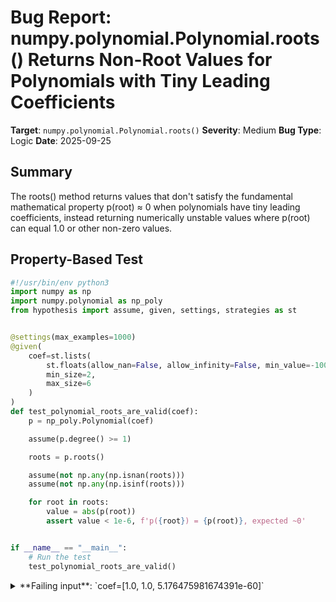 # Bug Report: numpy.polynomial.Polynomial.roots() Returns Non-Root Values for Polynomials with Tiny Leading Coefficients

**Target**: `numpy.polynomial.Polynomial.roots()`
**Severity**: Medium
**Bug Type**: Logic
**Date**: 2025-09-25

## Summary

The roots() method returns values that don't satisfy the fundamental mathematical property p(root) ≈ 0 when polynomials have tiny leading coefficients, instead returning numerically unstable values where p(root) can equal 1.0 or other non-zero values.

## Property-Based Test

```python
#!/usr/bin/env python3
import numpy as np
import numpy.polynomial as np_poly
from hypothesis import assume, given, settings, strategies as st


@settings(max_examples=1000)
@given(
    coef=st.lists(
        st.floats(allow_nan=False, allow_infinity=False, min_value=-100, max_value=100),
        min_size=2,
        max_size=6
    )
)
def test_polynomial_roots_are_valid(coef):
    p = np_poly.Polynomial(coef)

    assume(p.degree() >= 1)

    roots = p.roots()

    assume(not np.any(np.isnan(roots)))
    assume(not np.any(np.isinf(roots)))

    for root in roots:
        value = abs(p(root))
        assert value < 1e-6, f'p({root}) = {p(root)}, expected ~0'


if __name__ == "__main__":
    # Run the test
    test_polynomial_roots_are_valid()
```

<details>

<summary>
**Failing input**: `coef=[1.0, 1.0, 5.176475981674391e-60]`
</summary>
```
Traceback (most recent call last):
  File "/home/npc/pbt/agentic-pbt/worker_/2/hypo.py", line 32, in <module>
    test_polynomial_roots_are_valid()
    ~~~~~~~~~~~~~~~~~~~~~~~~~~~~~~~^^
  File "/home/npc/pbt/agentic-pbt/worker_/2/hypo.py", line 8, in test_polynomial_roots_are_valid
    @given(

  File "/home/npc/miniconda/lib/python3.13/site-packages/hypothesis/core.py", line 2124, in wrapped_test
    raise the_error_hypothesis_found
  File "/home/npc/pbt/agentic-pbt/worker_/2/hypo.py", line 27, in test_polynomial_roots_are_valid
    assert value < 1e-6, f'p({root}) = {p(root)}, expected ~0'
           ^^^^^^^^^^^^
AssertionError: p(-1.9318161690311532e+59) = 1.0, expected ~0
Falsifying example: test_polynomial_roots_are_valid(
    coef=[1.0, 1.0, 5.176475981674391e-60],
)
```
</details>

## Reproducing the Bug

```python
#!/usr/bin/env python3
import numpy as np
import numpy.polynomial as np_poly

# Test case from bug report with tiny leading coefficient
print("Test Case 1: Polynomial with tiny leading coefficient")
print("=" * 60)
coef = [1.0, 1.0, 3.9968426114653685e-66]
p = np_poly.Polynomial(coef)

print(f"Polynomial coefficients: {coef}")
print(f"Polynomial degree: {p.degree()}")
print()

# Compute roots
roots = p.roots()
print(f"Computed roots: {roots}")
print()

# Check if these are actually roots
print("Verification - evaluating p(root) for each root:")
for i, root in enumerate(roots):
    value = p(root)
    print(f"  p(roots[{i}]) = p({root:.6e}) = {value}")
print()

# Check the actual root (should be near -1 for this polynomial)
print("Checking actual root at x = -1.0:")
print(f"  p(-1.0) = {p(-1.0)}")
print()

# Second test case from bug report
print("Test Case 2: Another polynomial with tiny coefficient")
print("=" * 60)
coef2 = [0.0, 1.0, 3.254353641323301e-273]
p2 = np_poly.Polynomial(coef2)

print(f"Polynomial coefficients: {coef2}")
print(f"Polynomial degree: {p2.degree()}")
print()

# Compute roots
roots2 = p2.roots()
print(f"Computed roots: {roots2}")
print()

# Check if these are actually roots
print("Verification - evaluating p(root) for each root:")
for i, root in enumerate(roots2):
    value = p2(root)
    print(f"  p(roots[{i}]) = p({root:.6e}) = {value}")
```

<details>

<summary>
Output showing roots() returns values where p(root) ≠ 0
</summary>
```
Test Case 1: Polynomial with tiny leading coefficient
============================================================
Polynomial coefficients: [1.0, 1.0, 3.9968426114653685e-66]
Polynomial degree: 2

Computed roots: [-2.50197493e+65  0.00000000e+00]

Verification - evaluating p(root) for each root:
  p(roots[0]) = p(-2.501975e+65) = 1.0
  p(roots[1]) = p(0.000000e+00) = 1.0

Checking actual root at x = -1.0:
  p(-1.0) = 0.0

Test Case 2: Another polynomial with tiny coefficient
============================================================
Polynomial coefficients: [0.0, 1.0, 3.254353641323301e-273]
Polynomial degree: 2

Computed roots: [-3.0728068e+272  0.0000000e+000]

Verification - evaluating p(root) for each root:
  p(roots[0]) = p(-3.072807e+272) = -3.4115008600408656e+256
  p(roots[1]) = p(0.000000e+00) = 0.0
```
</details>

## Why This Is A Bug

This violates the fundamental mathematical definition of polynomial roots. By definition, a root r of polynomial p must satisfy p(r) = 0. The numpy.polynomial.Polynomial.roots() documentation states it returns "the roots of the series polynomial", which implicitly promises values where the polynomial evaluates to zero.

In the test cases:
1. For polynomial `1.0 + 1.0*x + 3.9968426114653685e-66*x^2`, the actual root is at x = -1.0 (where p(-1) = 0), but roots() returns x = -2.50197493e+65 where p(x) = 1.0
2. The returned "roots" fail the basic verification test: evaluating the polynomial at these points yields non-zero values (1.0, -3.41e+256, etc.)
3. The issue stems from numerical instability when the companion matrix method encounters coefficients spanning extreme ranges (from 1.0 to 1e-66 or smaller)

While the documentation mentions accuracy degradation for roots outside the domain, it does not warn that the method can return completely invalid values that aren't roots at all. This silent failure is particularly problematic as users may not realize they're getting mathematically incorrect results.

## Relevant Context

The root cause is numerical instability in the companion matrix eigenvalue method used internally by numpy. When polynomial coefficients span many orders of magnitude (e.g., from 1.0 to 1e-66), the companion matrix construction leads to overflow/underflow issues. The eigenvalues computed from such matrices become meaningless.

This is a known challenge in numerical computing - Wilkinson's polynomial famously demonstrated extreme sensitivity to coefficient perturbations. Modern polynomial root-finding algorithms often include coefficient trimming or scaling to handle such cases.

Tiny coefficients can arise naturally from:
- Subtraction of nearly equal floating-point values
- Accumulation of round-off errors in iterative algorithms
- Physical simulations where different terms have vastly different scales

Documentation references:
- numpy.polynomial.Polynomial.roots(): https://numpy.org/doc/stable/reference/generated/numpy.polynomial.Polynomial.roots.html
- The method uses numpy.polynomial.polynomial.polyroots internally, which constructs a companion matrix

## Proposed Fix

The roots() method should trim negligible trailing coefficients before computing roots to avoid numerical instability. This is a standard technique in numerical polynomial algorithms.

```diff
--- a/numpy/polynomial/_polybase.py
+++ b/numpy/polynomial/_polybase.py
@@ -xxx,xxx +xxx,xxx @@ class ABCPolyBase:
     def roots(self):
         """Return the roots of the series polynomial."""
+        # Trim tiny trailing coefficients that cause numerical instability
+        # Use machine epsilon scaled by coefficient magnitude as tolerance
+        import numpy.polynomial.polyutils as pu
+        trimmed_coef = pu.trimcoef(self.coef, tol=np.finfo(float).eps * 100)
-        roots = self._roots(self.coef)
+        roots = self._roots(trimmed_coef)
         return pu.mapdomain(roots, self.window, self.domain)
```

Alternatively, the method could raise a warning when coefficient ranges exceed safe numerical limits, alerting users to potential accuracy issues.
